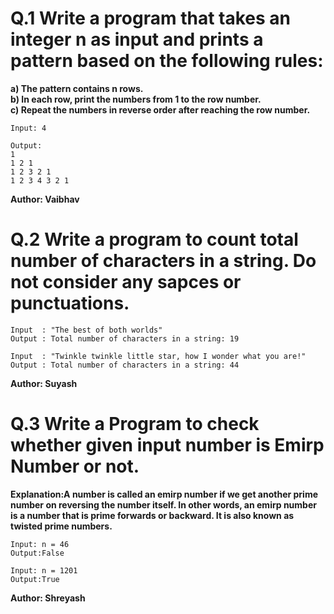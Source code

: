 # Q.1 Write a program that takes an integer n as input and prints a pattern based on the following rules:
**a) The pattern contains n rows.<br>**
**b) In each row, print the numbers from 1 to the row number.<br>**
**c) Repeat the numbers in reverse order after reaching the row number.**
```
Input: 4

Output:
1
1 2 1
1 2 3 2 1
1 2 3 4 3 2 1
```
**Author: Vaibhav**

# Q.2 Write a program to count total number of characters in a string. Do not consider any sapces or punctuations.
```
Input  : "The best of both worlds"  
Output : Total number of characters in a string: 19

Input  : "Twinkle twinkle little star, how I wonder what you are!"
Output : Total number of characters in a string: 44
```
**Author: Suyash**

# Q.3 Write a Program to check whether given input number is Emirp Number or not.
**Explanation:A number is called an emirp number if we get another prime number on reversing the number itself. In other words, an emirp number is a number that is prime forwards or backward. It is also known as twisted prime numbers.**
```
Input: n = 46
Output:False

Input: n = 1201
Output:True
```
**Author: Shreyash**

